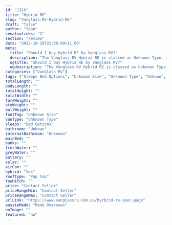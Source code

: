```yaml
---
id: "1316"
title: "Hybrid RE"
slug: "Vanglass-RV-Hybrid-RE"
draft: "false"
author: "Sean"
seealsolinks: "1"
section: "review"
date: "2022-10-10T22:00:09+11:00"
meta:
  title: "Should I buy Hybrid RE by Vanglass RV?"
  description: "The Vanglass RV Hybrid RE is classed as Unknown Type, and sleeps Bed Options people. It is Made Overseas and comes in at Unknown Size. It generally has Unkown."
  ogtitle: "Should I buy Hybrid RE by Vanglass RV?"
  ogdescription: "The Vanglass RV Hybrid RE is classed as Unknown Type, and sleeps Bed Options people. It is Made Overseas and comes in at Unknown Size. It generally has Unkown."
categories: ["Vanglass RV"]
tags: ["Sleeps Bed Options", "Unknown Size", "Unknown Type", "Unkown", "Pop top", "Price Unknown"]
totalLength: ""
bodyLength: ""
totalHeight: ""
totalWidth: ""
tareWeight: ""
atmWeight: ""
ballWeight: ""
footTag: "Unknown Size"
vanType: "Unknown Type"
sleeps: "Bed Options"
bathroom: "Unkown"
internalBathroom: "Unknown"
mainBed: ""
bunks: ""
freshWater: ""
greyWater: ""
battery: ""
solar: ""
airCon: ""
hybrid: "Yes"
roofType: "Pop top"
towHitch: ""
price: "Contact Seller"
priceRangeMin: "Contact Seller"
priceRangeMax: "Contact Seller"
urlLink: "https://www.vanglassrv.com.au/hyrbrid-re-spec-page"
aussieMade: "Made Overseas"
noImage: ""
featured: "no"
---
```

